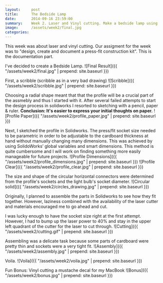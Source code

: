 ```yaml
---
layout:     post
title:      The Bedside Lamp
date:       2014-09-16 23:59:00
summary:    Week 2. Laser and Vinyl cutting. Make a bedside lamp using press/fit cardboard parts cut with laser.  
image:      /assets/week2/final.jpg
categories: 
---
```


This week was about laser and vinyl cutting. Our assigment for the week was to "design, create and document a press-fit construction kit". This is the documentation part. 

I've decided to create a Bedside Lamp. 
![Final Result]({{ "/assets/week2/final.jpg" | prepend: site.baseurl }})

First, a scribble (scribble as in a very bad drawing)
![Scribble]({{ "/assets/week2/scribble.jpg" | prepend: site.baseurl }})

Choosing a radial shape meant that that the profile will be a crucial part of the assmebly and thus I started with it. After several failed attempts to start the design process in solidworks I resorted to sketching with a pencil, paper & ruler. **Conclusion: It's easier to express your initial thoughts on paper.**
![Profile Paper]({{ "/assets/week2/profile_paper.jpg" | prepend: site.baseurl }})

Next, I sketched the profile in Solidworks. The press/fit socket size needed to be parametric in order to be adjustable to the cardboard thickness at hand without manually changing many dimensions. This was achieved by using SolidoWorks’ global variables and smart dimensions. This method is quite cumbersome and I will work on finding something more easily manageable for future projects. 
![Profile Dimensions]({{ "/assets/week2/profile_dimensions.jpg" | prepend: site.baseurl }})
![Profile Clear]({{ "/assets/week2/profile_clear.jpg" | prepend: site.baseurl }})

The size and shape of the circular horizontal connectors were determined from the profile's sockets and the light bulb's socket diameter. 
![Circular solid]({{ "/assets/week2/circles_drawing.jpg" | prepend: site.baseurl }})

Originally, I planned to assemble the parts in Solidworks to see how they fit together. However, laziness combined with the availability of the laser cutter and materials encouraged me to go ahead and cut.

I was lucky enough to have the socket size right at the first attempt. However, I had to bump up the laser power to 40% and stay in the upper left quadrant of the cutter for the laser to cut through.
![Cutting]({{ "/assets/week2/cutting.gif" | prepend: site.baseurl }})

Assembling was a delicate task because some parts of cardboard were pretty thin and sockets were a very tight fit.
![Assembly]({{ "/assets/week2/assembly.jpg" | prepend: site.baseurl }})

Voila.
![Voila]({{ "/assets/week2/voila.jpg" | prepend: site.baseurl }})

Fun Bonus: Vinyl cutting a mustache decal for my MacBook
![Bonus]({{ "/assets/week2/bonus.jpg" | prepend: site.baseurl }})
